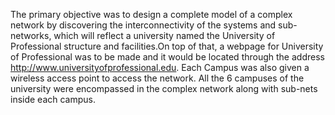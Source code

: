 The primary objective was to design a complete model of a complex network by discovering the interconnectivity of the systems and sub-networks, which will reflect a university named the University of Professional structure and facilities.On top of that, a webpage for University of Professional was to be made and it would be located through the address http://www.universityofprofessional.edu. Each Campus was also given a wireless access point to access the network. All the 6 campuses of the university were encompassed in the complex network along with sub-nets inside each campus.
